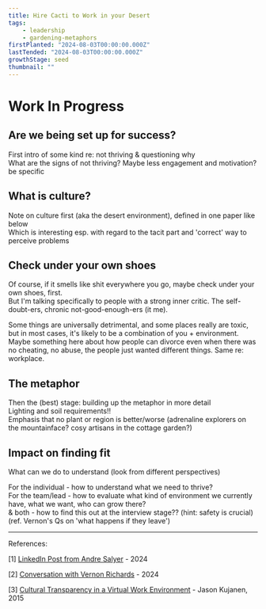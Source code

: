 ```yaml
---
title: Hire Cacti to Work in your Desert
tags: 
    - leadership
    - gardening-metaphors
firstPlanted: "2024-08-03T00:00:00.000Z"
lastTended: "2024-08-03T00:00:00.000Z"
growthStage: seed
thumbnail: ""
---
```


# Work In Progress 

## Are we being set up for success?

First intro of some kind re: not thriving & questioning why  
What are the signs of not thriving? Maybe less engagement and motivation? be specific 

<note-quote
    quote="As much as your upbringing might have taught you to look inward when assigning blame for failure, I suggest it’s worth questioning your environment with a critical eye [...] and ask yourself if you are being set up for success."
    sourceLink="#question-your-environment"
    sourceText="[1]">
</note-quote>

## What is culture?

Note on culture first (aka the desert environment), defined in one paper like below  
Which is interesting esp. with regard to the tacit part and 'correct' way to perceive problems

<note-quote
    quote="Pattern of shared tacit assumptions that was learned by a group considered valid and, therefore, to be taught to new members as the correct way to perceive, think, and feel in relation to those problems"
    sourceLink="#cultural-transparency-virtual"
    sourceText="[3]">
</note-quote>

## Check under your own shoes

Of course, if it smells like shit everywhere you go, maybe check under your own shoes, first.   
But I'm talking specifically to people with a strong inner critic. The self-doubt-ers, chronic not-good-enough-ers (it me).

Some things are universally detrimental, and some places really are toxic, but in most cases, it's likely to be a combination of you + environment. Maybe something here about how people can divorce even when there was no cheating, no abuse, the people just wanted different things. Same re: workplace. 

## The metaphor

<note-quote
    quote="The way it looks in my head is: we plant a rose in a desert, and then wonder why it isn't thriving.  
    My challenge often is worded something like this: 'What have we done to create an environment where the most likely outcome is [that] this person succeeds?'.   
    Have we planted a rose in a desert? Or a swampland? Or a well-tended garden? Or if [we have] a desert and that isn't going to change, we need to hire cacti."
    sourceLink="#we-plant-a-rose-in-the-desert"
    sourceText="[2]">
</note-quote>

Then the (best) stage: building up the metaphor in more detail  
Lighting and soil requirements!!  
Emphasis that no plant or region is better/worse (adrenaline explorers on the mountainface? cosy artisans in the cottage garden?) 

## Impact on finding fit 

What can we do to understand (look from different perspectives)

For the individual - how to understand what we need to thrive?  
For the team/lead - how to evaluate what kind of environment we currently have, what we want, who can grow there?  
& both - how to find this out at the interview stage?? (hint: safety is crucial)  (ref. Vernon's Qs on 'what happens if they leave')

 

---
References: 

<span
    id="question-your-environment">
    [1] [LinkedIn Post from Andre Salyer](https://www.linkedin.com/posts/andresalyer_i-dont-have-imposter-syndrome-and-neither-activity-7224653629842956288-4jFI/) - 2024
</span><br/>

<span
  id="we-plant-a-rose-in-the-desert">
  [2] [Conversation with Vernon Richards](https://typeshare.co/vernonrichards) - 2024
</span><br/>

<span
  id="cultural-transparency-virtual">
  [3] [Cultural Transparency in a Virtual Work Environment](https://digitalcommons.pepperdine.edu/etd/606/) - Jason Kujanen, 2015
</span><br/>